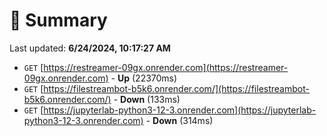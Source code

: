 # 📖 Summary
Last updated: **6/24/2024, 10:17:27 AM**

- `GET` [https://restreamer-09gx.onrender.com](https://restreamer-09gx.onrender.com) - **Up** (22370ms)
- `GET` [https://filestreambot-b5k6.onrender.com/](https://filestreambot-b5k6.onrender.com/) - **Down** (133ms)
- `GET` [https://jupyterlab-python3-12-3.onrender.com](https://jupyterlab-python3-12-3.onrender.com) - **Down** (314ms)
